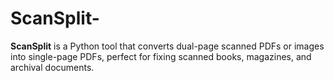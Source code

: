# ScanSplit-
**ScanSplit** is a Python tool that converts dual-page scanned PDFs or images into single-page PDFs, perfect for fixing scanned books, magazines, and archival documents.  
